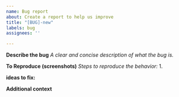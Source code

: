```yaml
---
name: Bug report
about: Create a report to help us improve
title: "[BUG]-new"
labels: bug
assignees: ''

---
```


**Describe the bug**
*A clear and concise description of what the bug is.*

**To Reproduce (screenshots)**
*Steps to reproduce the behavior:*
1.
 
**ideas to fix:**

**Additional context**

